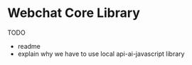 # Webchat Core Library

TODO

* readme
* explain why we have to use local api-ai-javascript library
